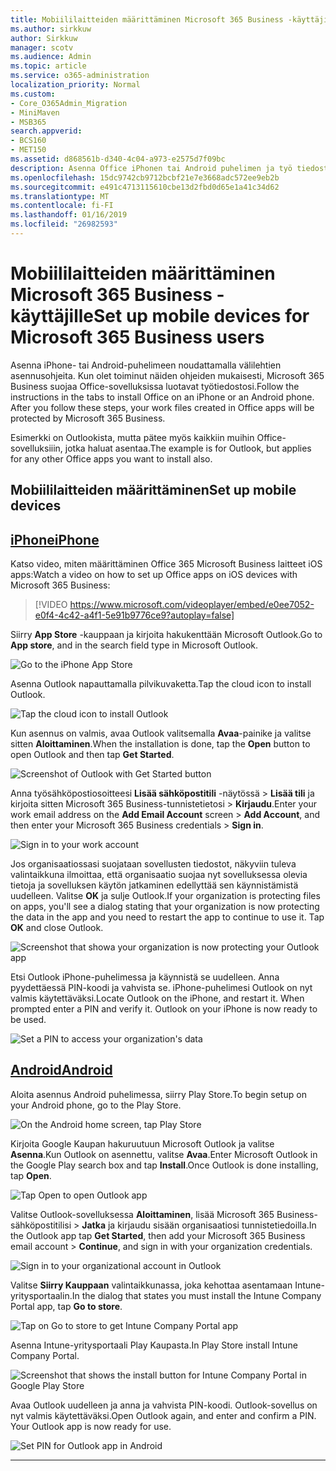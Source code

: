 ```yaml
---
title: Mobiililaitteiden määrittäminen Microsoft 365 Business -käyttäjille
ms.author: sirkkuw
author: Sirkkuw
manager: scotv
ms.audience: Admin
ms.topic: article
ms.service: o365-administration
localization_priority: Normal
ms.custom:
- Core_O365Admin_Migration
- MiniMaven
- MSB365
search.appverid:
- BCS160
- MET150
ms.assetid: d868561b-d340-4c04-a973-e2575d7f09bc
description: Asenna Office iPhonen tai Android puhelimen ja työ tiedostoja Office 365 Microsoft Business suojataan apps.
ms.openlocfilehash: 15dc9742cb9712bcbf21e7e3668adc572ee9eb2b
ms.sourcegitcommit: e491c4713115610cbe13d2fbd0d65e1a41c34d62
ms.translationtype: MT
ms.contentlocale: fi-FI
ms.lasthandoff: 01/16/2019
ms.locfileid: "26982593"
---
```

# <a name="set-up-mobile-devices-for-microsoft-365-business-users"></a><span data-ttu-id="1c679-103">Mobiililaitteiden määrittäminen Microsoft 365 Business -käyttäjille</span><span class="sxs-lookup"><span data-stu-id="1c679-103">Set up mobile devices for Microsoft 365 Business users</span></span>

<span data-ttu-id="1c679-p101">Asenna iPhone- tai Android-puhelimeen noudattamalla välilehtien asennusohjeita. Kun olet toiminut näiden ohjeiden mukaisesti, Microsoft 365 Business suojaa Office-sovelluksissa luotavat työtiedostosi.</span><span class="sxs-lookup"><span data-stu-id="1c679-p101">Follow the instructions in the tabs to install Office on an iPhone or an Android phone. After you follow these steps, your work files created in Office apps will be protected by Microsoft 365 Business.</span></span>

  
<span data-ttu-id="1c679-106">Esimerkki on Outlookista, mutta pätee myös kaikkiin muihin Office-sovelluksiiin, jotka haluat asentaa.</span><span class="sxs-lookup"><span data-stu-id="1c679-106">The example is for Outlook, but applies for any other Office apps you want to install also.</span></span>
  
## <a name="set-up-mobile-devices"></a><span data-ttu-id="1c679-107">Mobiililaitteiden määrittäminen</span><span class="sxs-lookup"><span data-stu-id="1c679-107">Set up mobile devices</span></span>

## <a name="iphonetabiphone"></a>[<span data-ttu-id="1c679-108">iPhone</span><span class="sxs-lookup"><span data-stu-id="1c679-108">iPhone</span></span>](#tab/iPhone)
  
<span data-ttu-id="1c679-109">Katso video, miten määrittäminen Office 365 Microsoft Business laitteet iOS apps:</span><span class="sxs-lookup"><span data-stu-id="1c679-109">Watch a video on how to set up Office apps on iOS devices with Microsoft 365 Business:</span></span>

> [!VIDEO https://www.microsoft.com/videoplayer/embed/e0ee7052-e0f4-4c42-a4f1-5e91b9776ce9?autoplay=false] 

<span data-ttu-id="1c679-110">Siirry **App Store** -kauppaan ja kirjoita hakukenttään Microsoft Outlook.</span><span class="sxs-lookup"><span data-stu-id="1c679-110">Go to **App store**, and in the search field type in Microsoft Outlook.</span></span>
  
![Go to the iPhone App Store](media/886913de-76e5-4883-8ed0-4eb3ec06188f.png)
  
<span data-ttu-id="1c679-112">Asenna Outlook napauttamalla pilvikuvaketta.</span><span class="sxs-lookup"><span data-stu-id="1c679-112">Tap the cloud icon to install Outlook.</span></span>
  
![Tap the cloud icon to install Outlook](media/665e1620-948a-4ab8-b914-dca49530142c.png)
  
<span data-ttu-id="1c679-114">Kun asennus on valmis, avaa Outlook valitsemalla **Avaa**-painike ja valitse sitten **Aloittaminen**.</span><span class="sxs-lookup"><span data-stu-id="1c679-114">When the installation is done, tap the **Open** button to open Outlook and then tap **Get Started**.</span></span>
  
![Screenshot of Outlook with Get Started button](media/005bedec-ae50-4d75-b3bb-e7cef9e2561c.png)
  
<span data-ttu-id="1c679-116">Anna työsähköpostiosoitteesi **Lisää sähköpostitili** -näytössä \> **Lisää tili** ja kirjoita sitten Microsoft 365 Business-tunnistetietosi \> **Kirjaudu**.</span><span class="sxs-lookup"><span data-stu-id="1c679-116">Enter your work email address on the **Add Email Account** screen \> **Add Account**, and then enter your Microsoft 365 Business credentials \> **Sign in**.</span></span>
  
![Sign in to your work account](media/3cef1fb5-7bec-4d3d-8542-872b731ce19f.png)
  
<span data-ttu-id="1c679-p102">Jos organisaatiossasi suojataan sovellusten tiedostot, näkyviin tuleva valintaikkuna ilmoittaa, että organisaatio suojaa nyt sovelluksessa olevia tietoja ja sovelluksen käytön jatkaminen edellyttää sen käynnistämistä uudelleen. Valitse **OK** ja sulje Outlook.</span><span class="sxs-lookup"><span data-stu-id="1c679-p102">If your organization is protecting files on apps, you'll see a dialog stating that your organization is now protecting the data in the app and you need to restart the app to continue to use it. Tap **OK** and close Outlook.</span></span> 
  
![Screenshot that showa your organization is now protecting your Outlook app](media/fb4c1c84-b1e9-42e1-8070-c13dcf79fb09.png)
  
<span data-ttu-id="1c679-p103">Etsi Outlook iPhone-puhelimessa ja käynnistä se uudelleen. Anna pyydettäessä PIN-koodi ja vahvista se. iPhone-puhelimesi Outlook on nyt valmis käytettäväksi.</span><span class="sxs-lookup"><span data-stu-id="1c679-p103">Locate Outlook on the iPhone, and restart it. When prompted enter a PIN and verify it. Outlook on your iPhone is now ready to be used.</span></span>
  
![Set a PIN to access your organization's data](media/64f2630b-3164-47a4-9dd6-ca0c29ed5fb3.png)
  
## <a name="androidtabandroid"></a>[<span data-ttu-id="1c679-125">Android</span><span class="sxs-lookup"><span data-stu-id="1c679-125">Android</span></span>](#tab/Android)
  
<span data-ttu-id="1c679-126">Aloita asennus Android puhelimessa, siirry Play Store.</span><span class="sxs-lookup"><span data-stu-id="1c679-126">To begin setup on your Android phone, go to the Play Store.</span></span>
  
![On the Android home screen, tap Play Store](media/93df88e7-c778-40e1-b35e-868ca6e97f6c.png)
  
<span data-ttu-id="1c679-128">Kirjoita Google Kaupan hakuruutuun Microsoft Outlook ja valitse **Asenna**.Kun Outlook on asennettu, valitse **Avaa**.</span><span class="sxs-lookup"><span data-stu-id="1c679-128">Enter Microsoft Outlook in the Google Play search box and tap **Install**.Once Outlook is done installing, tap **Open**.</span></span>
  
![Tap Open to open Outlook app](media/8b4c5937-8875-4b5a-a5b6-b8c6c9cd6240.png)
  
<span data-ttu-id="1c679-130">Valitse Outlook-sovelluksessa **Aloittaminen**, lisää Microsoft 365 Business-sähköpostitilisi \> **Jatka** ja kirjaudu sisään organisaatiosi tunnistetiedoilla.</span><span class="sxs-lookup"><span data-stu-id="1c679-130">In the Outlook app tap **Get Started**, then add your Microsoft 365 Business email account \> **Continue**, and sign in with your organization credentials.</span></span>
  
![Sign in to your organizational account in Outlook](media/18f67c66-4bab-4b99-94bd-080839312e29.png)
  
<span data-ttu-id="1c679-132">Valitse **Siirry Kauppaan** valintaikkunassa, joka kehottaa asentamaan Intune-yritysportaalin.</span><span class="sxs-lookup"><span data-stu-id="1c679-132">In the dialog that states you must install the Intune Company Portal app, tap **Go to store**.</span></span>
  
![Tap on Go to store to get Intune Company Portal app](media/a702d712-5622-45dd-a511-b1adaee63071.png)
  
<span data-ttu-id="1c679-134">Asenna Intune-yritysportaali Play Kaupasta.</span><span class="sxs-lookup"><span data-stu-id="1c679-134">In Play Store install Intune Company Portal.</span></span>
  
![Screenshot that shows the install button for Intune Company Portal in Google Play Store](media/5e0408f2-3f37-44dd-80ed-13ca2ac6df0c.png)
  
<span data-ttu-id="1c679-p104">Avaa Outlook uudelleen ja anna ja vahvista PIN-koodi. Outlook-sovellus on nyt valmis käytettäväksi.</span><span class="sxs-lookup"><span data-stu-id="1c679-p104">Open Outlook again, and enter and confirm a PIN. Your Outlook app is now ready for use.</span></span>
  
![Set  PIN for Outlook app in Android](media/edb91afb-f1ed-451a-bc6b-8ccba664e055.png)
  
---


